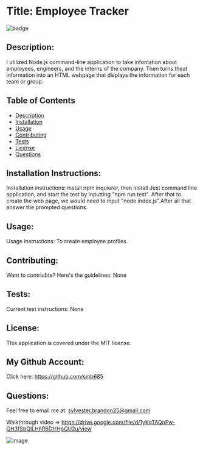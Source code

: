 ﻿
# Title: Employee Tracker 
![badge](https://img.shields.io/badge/license-MIT-darkred)

## Description:

I utilized Node.js command-line application to take infomation about employees, engineers, and the interns of the company. Then turns theat information into an HTML webpage that displays   the information for each team  or group.

## Table of Contents
- [Description](#description)
- [Installation](#installation)
- [Usage](#usage)
- [Contributing](#contributing)
- [Tests](#tests)
- [License](#license)
- [Questions](#questions)

## Installation Instructions:
Installation instructions: install npm inquierer, then install Jest command line application, and start the test by inputting "npm run test". After that to create the web page, we would need to input "node index.js".After all that  answer the prompted questions.

## Usage:
Usage instructions: To create employee profiles. 

## Contributing:
Want to contriubte? Here's the guidelines: None

## Tests:
Current test instructions: None

## License:
This application is covered under the MIT license. 

## My Github Account:
  Click here: https://github.com/smb685

  ## Questions:
  Feel free to email me at: sylvester.brandon25@gmail.com

Walkthrough video => https://drive.google.com/file/d/1yKqTAQnFw-QH3fSbQlLHhR6D1rHpQU2u/view

![image](https://user-images.githubusercontent.com/100239887/173267067-14d74fe7-0716-49cd-ab01-b14596a4605e.png)

